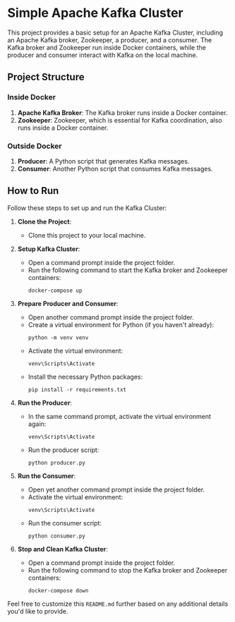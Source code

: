 
# Simple Apache Kafka Cluster

This project provides a basic setup for an Apache Kafka Cluster, including an Apache Kafka broker, Zookeeper, a producer, and a consumer. The Kafka broker and Zookeeper run inside Docker containers, while the producer and consumer interact with Kafka on the local machine.

## Project Structure

### Inside Docker

1. **Apache Kafka Broker**: The Kafka broker runs inside a Docker container.
2. **Zookeeper**: Zookeeper, which is essential for Kafka coordination, also runs inside a Docker container.

### Outside Docker

1. **Producer**: A Python script that generates Kafka messages.
2. **Consumer**: Another Python script that consumes Kafka messages.

## How to Run

Follow these steps to set up and run the Kafka Cluster:

1. **Clone the Project**:
   - Clone this project to your local machine.

2. **Setup Kafka Cluster**:
   - Open a command prompt inside the project folder.
   - Run the following command to start the Kafka broker and Zookeeper containers:
     ```
     docker-compose up
     ```

3. **Prepare Producer and Consumer**:
   - Open another command prompt inside the project folder.
   - Create a virtual environment for Python (if you haven't already):
     ```
     python -m venv venv
     ```
   - Activate the virtual environment:
     ```
     venv\Scripts\Activate
     ```
   - Install the necessary Python packages:
     ```
     pip install -r requirements.txt
     ```

4. **Run the Producer**:
   - In the same command prompt, activate the virtual environment again:
     ```
     venv\Scripts\Activate
     ```
   - Run the producer script:
     ```
     python producer.py
     ```

5. **Run the Consumer**:
   - Open yet another command prompt inside the project folder.
   - Activate the virtual environment:
     ```
     venv\Scripts\Activate
     ```
   - Run the consumer script:
     ```
     python consumer.py
     ```

6. **Stop and Clean Kafka Cluster**:
   - Open a command prompt inside the project folder.
   - Run the following command to stop the Kafka broker and Zookeeper containers:
     ```
     docker-compose down
     ```

Feel free to customize this `README.md` further based on any additional details you'd like to provide.